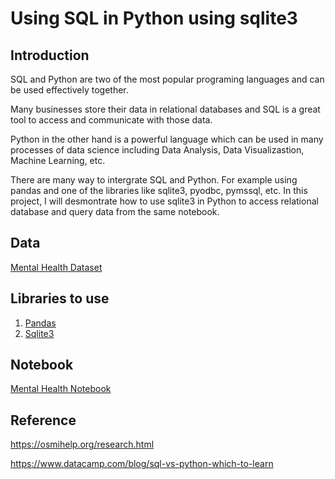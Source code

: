 # Using SQL in Python using sqlite3

## Introduction
SQL and Python are two of the most popular programing languages and can be used effectively together.

Many businesses store their data in relational databases and SQL is a great tool to access and communicate with those data.

Python in the other hand is a powerful language which can be used in many processes of data science including Data Analysis, Data Visualizastion, Machine Learning, etc.

There are many way to intergrate SQL and Python. For example using pandas and one of the libraries like sqlite3, pyodbc, pymssql, etc.
In this project, I will desmontrate how to use sqlite3 in Python to access relational database and query data from the same notebook.


## Data
[Mental Health Dataset](https://www.kaggle.com/datasets/anth7310/mental-health-in-the-tech-industry)

## Libraries to use
1. [Pandas](https://pandas.pydata.org/)
2. [Sqlite3](https://docs.python.org/3/library/sqlite3.html)


## Notebook
[Mental Health Notebook]()


## Reference
https://osmihelp.org/research.html

https://www.datacamp.com/blog/sql-vs-python-which-to-learn
